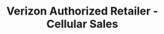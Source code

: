 ---
title: "Verizon Authorized Retailer - Cellular Sales"
url: /middletown/verizon-authorized-retailer-cellular-sales/
shop: Handy
---